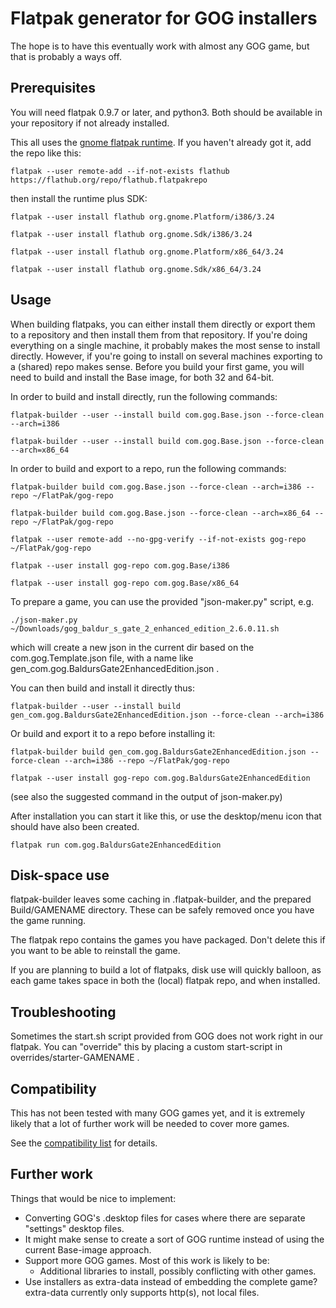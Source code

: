 # Flatpak generator for GOG installers
The hope is to have this eventually work with almost any GOG game, but that is probably a ways off.

## Prerequisites
You will need flatpak 0.9.7 or later, and python3. Both should be available in your repository if not already installed.

This all uses the [gnome flatpak runtime](http://flatpak.org/runtimes.html).
If you haven't already got it, add the repo like this:

`flatpak --user remote-add --if-not-exists flathub https://flathub.org/repo/flathub.flatpakrepo`

then install the runtime plus SDK:

`flatpak --user install flathub org.gnome.Platform/i386/3.24`

`flatpak --user install flathub org.gnome.Sdk/i386/3.24`

`flatpak --user install flathub org.gnome.Platform/x86_64/3.24`

`flatpak --user install flathub org.gnome.Sdk/x86_64/3.24`

## Usage
When building flatpaks, you can either install them directly or export them to a repository and then install them from that repository. If you're doing everything on a single machine, it probably makes the most sense to install directly. However, if you're going to install on several machines exporting to a (shared) repo makes sense. Before you build your first game, you will need to build and install the Base image, for both 32 and 64-bit.

In order to build and install directly, run the following commands:

`flatpak-builder --user --install build com.gog.Base.json --force-clean --arch=i386`

`flatpak-builder --user --install build com.gog.Base.json --force-clean --arch=x86_64`


In order to build and export to a repo, run the following commands:

`flatpak-builder build com.gog.Base.json --force-clean --arch=i386 --repo ~/FlatPak/gog-repo`

`flatpak-builder build com.gog.Base.json --force-clean --arch=x86_64 --repo ~/FlatPak/gog-repo`

`flatpak --user remote-add --no-gpg-verify --if-not-exists gog-repo ~/FlatPak/gog-repo`

`flatpak --user install gog-repo com.gog.Base/i386`

`flatpak --user install gog-repo com.gog.Base/x86_64`


To prepare a game, you can use the provided "json-maker.py" script, e.g.

`./json-maker.py ~/Downloads/gog_baldur_s_gate_2_enhanced_edition_2.6.0.11.sh`

which will create a new json in the current dir based on the com.gog.Template.json file, with a name like gen_com.gog.BaldursGate2EnhancedEdition.json .

You can then build and install it directly thus:

`flatpak-builder --user --install build gen_com.gog.BaldursGate2EnhancedEdition.json --force-clean --arch=i386`

Or build and export it to a repo before installing it:

`flatpak-builder build gen_com.gog.BaldursGate2EnhancedEdition.json --force-clean --arch=i386 --repo ~/FlatPak/gog-repo`

`flatpak --user install gog-repo com.gog.BaldursGate2EnhancedEdition`

(see also the suggested command in the output of json-maker.py)

After installation you can start it like this, or use the desktop/menu icon that should have also been created.

`flatpak run com.gog.BaldursGate2EnhancedEdition`

## Disk-space use
flatpak-builder leaves some caching in .flatpak-builder, and the prepared Build/GAMENAME directory. These can be safely removed once you have the game running.

The flatpak repo contains the games you have packaged. Don't delete this if you want to be able to reinstall the game.

If you are planning to build a lot of flatpaks, disk use will quickly balloon, as each game takes space in both the (local) flatpak repo, and when installed.

## Troubleshooting
Sometimes the start.sh script provided from GOG does not work right in our flatpak.
You can "override" this by placing a custom start-script in overrides/starter-GAMENAME .

## Compatibility
This has not been tested with many GOG games yet, and it is extremely likely that a lot of further work will be needed to cover more games.

See the [compatibility list](https://github.com/kujeger/flatpak-gog/wiki/Compatibility) for details.

## Further work
Things that would be nice to implement:

* Converting GOG's .desktop files for cases where there are separate "settings" desktop files.
* It might make sense to create a sort of GOG runtime instead of using the current Base-image approach.
* Support more GOG games. Most of this work is likely to be:
  * Additional libraries to install, possibly conflicting with other games.
* Use installers as extra-data instead of embedding the complete game? extra-data currently only supports http(s), not local files.
